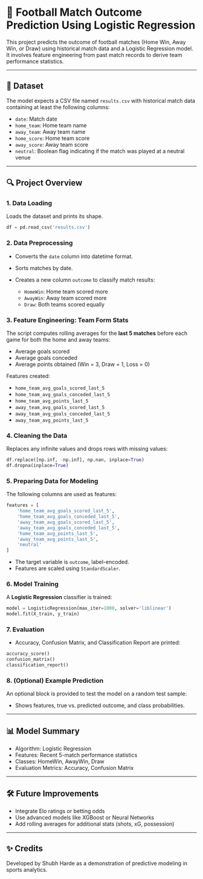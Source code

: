 # 🏏 Football Match Outcome Prediction Using Logistic Regression

This project predicts the outcome of football matches (Home Win, Away Win, or Draw) using historical match data and a Logistic Regression model. It involves feature engineering from past match records to derive team performance statistics.

---

## 📂 Dataset

The model expects a CSV file named `results.csv` with historical match data containing at least the following columns:

* `date`: Match date
* `home_team`: Home team name
* `away_team`: Away team name
* `home_score`: Home team score
* `away_score`: Away team score
* `neutral`: Boolean flag indicating if the match was played at a neutral venue

---

## 🔍 Project Overview

### 1. **Data Loading**

Loads the dataset and prints its shape.

```python
df = pd.read_csv('results.csv')
```

### 2. **Data Preprocessing**

* Converts the `date` column into datetime format.
* Sorts matches by date.
* Creates a new column `outcome` to classify match results:

  * `HomeWin`: Home team scored more
  * `AwayWin`: Away team scored more
  * `Draw`: Both teams scored equally

### 3. **Feature Engineering: Team Form Stats**

The script computes rolling averages for the **last 5 matches** before each game for both the home and away teams:

* Average goals scored
* Average goals conceded
* Average points obtained (Win = 3, Draw = 1, Loss = 0)

Features created:

* `home_team_avg_goals_scored_last_5`
* `home_team_avg_goals_conceded_last_5`
* `home_team_avg_points_last_5`
* `away_team_avg_goals_scored_last_5`
* `away_team_avg_goals_conceded_last_5`
* `away_team_avg_points_last_5`

### 4. **Cleaning the Data**

Replaces any infinite values and drops rows with missing values:

```python
df.replace([np.inf, -np.inf], np.nan, inplace=True)
df.dropna(inplace=True)
```

### 5. **Preparing Data for Modeling**

The following columns are used as features:

```python
features = [
    'home_team_avg_goals_scored_last_5',
    'home_team_avg_goals_conceded_last_5',
    'away_team_avg_goals_scored_last_5',
    'away_team_avg_goals_conceded_last_5',
    'home_team_avg_points_last_5',
    'away_team_avg_points_last_5',
    'neutral'
]
```

* The target variable is `outcome`, label-encoded.
* Features are scaled using `StandardScaler`.

### 6. **Model Training**

A **Logistic Regression** classifier is trained:

```python
model = LogisticRegression(max_iter=1000, solver='liblinear')
model.fit(X_train, y_train)
```

### 7. **Evaluation**

* Accuracy, Confusion Matrix, and Classification Report are printed:

```python
accuracy_score()
confusion_matrix()
classification_report()
```

### 8. **(Optional) Example Prediction**

An optional block is provided to test the model on a random test sample:

* Shows features, true vs. predicted outcome, and class probabilities.

---

## 📊 Model Summary

* Algorithm: Logistic Regression
* Features: Recent 5-match performance statistics
* Classes: HomeWin, AwayWin, Draw
* Evaluation Metrics: Accuracy, Confusion Matrix

---

## 🛠️ Future Improvements

* Integrate Elo ratings or betting odds
* Use advanced models like XGBoost or Neural Networks
* Add rolling averages for additional stats (shots, xG, possession)

---

## ✨ Credits

Developed by Shubh Harde as a demonstration of predictive modeling in sports analytics.
